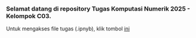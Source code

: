 ### Selamat datang di repository Tugas Komputasi Numerik 2025 - Kelompok C03.
Untuk mengakses file tugas (.ipnyb), klik tombol [ini](https://github.com/sayyidil24/komnum.c03-didi/blob/main/C03_ProgramKomnum_25.ipynb)
